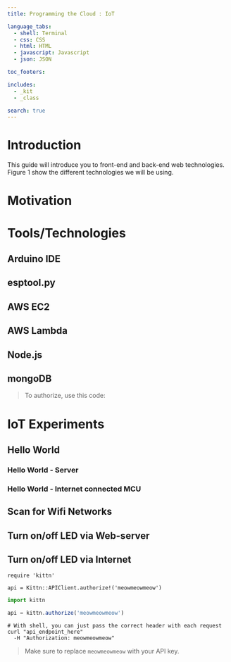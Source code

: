 ```yaml
---
title: Programming the Cloud : IoT

language_tabs:
  - shell: Terminal
  - css: CSS 
  - html: HTML
  - javascript: Javascript
  - json: JSON

toc_footers:

includes:
  - _kit
  - _class

search: true
---
```





# Introduction 

This guide will introduce you to front-end and back-end web
technologies. Figure 1 show the different technologies we will be using.

# Motivation


# Tools/Technologies 

## Arduino IDE

## esptool.py

## AWS EC2

## AWS Lambda

## Node.js

## mongoDB

> To authorize, use this code:

# IoT Experiments

## Hello World
### Hello World - Server
### Hello World - Internet connected MCU

## Scan for Wifi Networks

## Turn on/off LED via Web-server

## Turn on/off LED via Internet


```shell
require 'kittn'

api = Kittn::APIClient.authorize!('meowmeowmeow')
```

```js
import kittn

api = kittn.authorize('meowmeowmeow')
```

```shell
# With shell, you can just pass the correct header with each request
curl "api_endpoint_here"
  -H "Authorization: meowmeowmeow"
```

> Make sure to replace `meowmeowmeow` with your API key.

